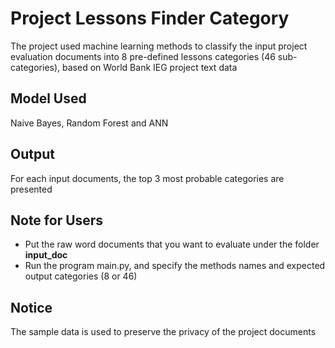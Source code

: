 # Project Lessons Finder Category

The project used machine learning methods to classify the input project evaluation documents into 8 pre-defined lessons categories (46 sub-categories), based on World Bank IEG project text data

## Model Used
Naive Bayes, Random Forest and ANN

## Output
For each input documents, the top 3 most probable categories are presented

## Note for Users
  - Put the raw word documents that you want to evaluate under the folder **input_doc**
  - Run the program main.py, and specify the methods names and expected output categories (8 or 46)

## Notice
The sample data is used to preserve the privacy of the project documents